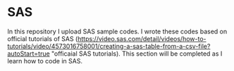 # SAS

In this repository I upload SAS sample codes. I wrote these codes based on official tutorials of SAS (https://video.sas.com/detail/videos/how-to-tutorials/video/4573016758001/creating-a-sas-table-from-a-csv-file?autoStart=true "officaial SAS tutorials). 
This section will be completed as I learn how to code in SAS.
